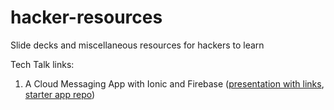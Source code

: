# hacker-resources
Slide decks and miscellaneous resources for hackers to learn

Tech Talk links:
1. A Cloud Messaging App with Ionic and Firebase ([presentation with links](https://docs.google.com/presentation/d/1p6Xt-r4hDjGZNJ6VWiVxXC-gBTIX4XA2NR3kbm7ttJU/edit?usp=sharing), [starter app repo](https://github.com/Lusticar/AuburnGroupChat/tree/Working))
